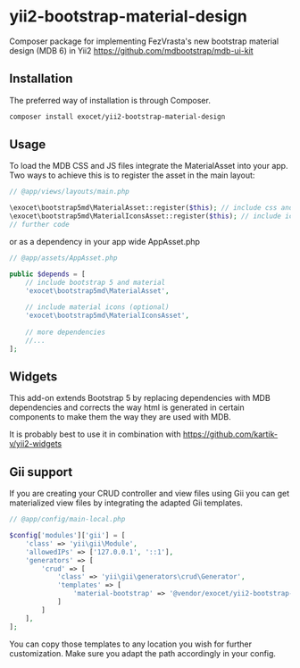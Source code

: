 # yii2-bootstrap-material-design

Composer package for implementing FezVrasta's new bootstrap material design (MDB 6) in Yii2
https://github.com/mdbootstrap/mdb-ui-kit


## Installation

The preferred way of installation is through Composer.
```bash
composer install exocet/yii2-bootstrap-material-design
```


## Usage

To load the MDB CSS and JS files integrate the MaterialAsset into your app.
Two ways to achieve this is to register the asset in the main layout:

```php
// @app/views/layouts/main.php

\exocet\bootstrap5md\MaterialAsset::register($this); // include css and js
\exocet\bootstrap5md\MaterialIconsAsset::register($this); // include icons (optional)
// further code
```

or as a dependency in your app wide AppAsset.php

```php
// @app/assets/AppAsset.php

public $depends = [
    // include bootstrap 5 and material
    'exocet\bootstrap5md\MaterialAsset',
    
    // include material icons (optional)
    'exocet\bootstrap5md\MaterialIconsAsset',
    
    // more dependencies
    //...
];
```

## Widgets

This add-on extends Bootstrap 5 by replacing dependencies with MDB dependencies and corrects the way html is generated in certain components to make them the way they are used with MDB.

It is probably best to use it in combination with https://github.com/kartik-v/yii2-widgets

## Gii support

If you are creating your CRUD controller and view files using Gii you can get materialized view files by integrating the adapted Gii templates.

```php
// @app/config/main-local.php

$config['modules']['gii'] = [
    'class' => 'yii\gii\Module',      
    'allowedIPs' => ['127.0.0.1', '::1'],  
    'generators' => [
        'crud' => [
            'class' => 'yii\gii\generators\crud\Generator',
            'templates' => [
                'material-bootstrap' => '@vendor/exocet/yii2-bootstrap-material-design/generators/crud',
            ]
        ]
    ],
];
```

You can copy those templates to any location you wish for further customization. Make sure you adapt the path accordingly in your config.
